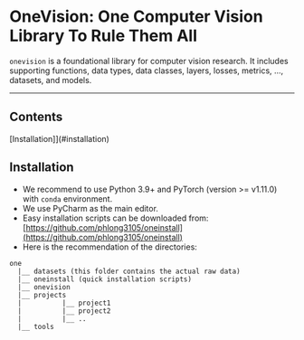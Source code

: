 # OneVision: One Computer Vision Library To Rule Them All

`onevision` is a foundational library for computer vision research. 
It includes supporting functions, data types, data classes, layers, losses, 
metrics, ..., datasets, and models.

----

## Contents

[Installation]](#installation)

## Installation

- We recommend to use Python 3.9+ and PyTorch (version >= v1.11.0) with `conda` environment.
- We use PyCharm as the main editor.
- Easy installation scripts can be downloaded from: [https://github.com/phlong3105/oneinstall](https://github.com/phlong3105/oneinstall)
- Here is the recommendation of the directories:
```text
one
  |__ datasets (this folder contains the actual raw data)
  |__ oneinstall (quick installation scripts)
  |__ onevision
  |__ projects
  |          |__ project1
  |          |__ project2
  |          |__ ..
  |__ tools
```
